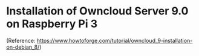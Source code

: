 
# Installation of Owncloud Server 9.0 on Raspberry Pi 3 <br>
(Reference: https://www.howtoforge.com/tutorial/owncloud_9-installation-on-debian_8/)
